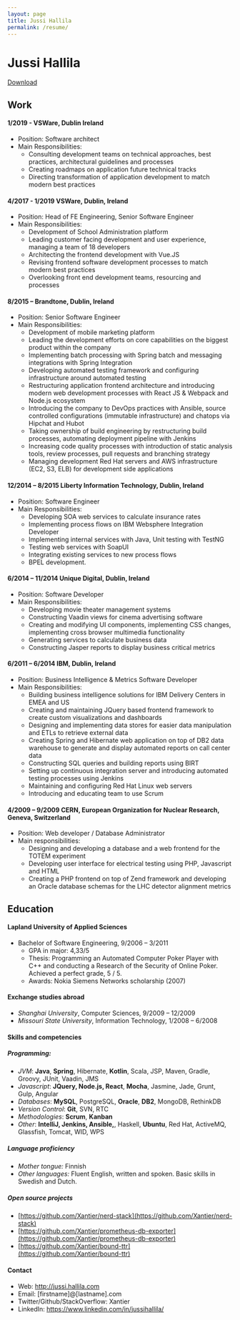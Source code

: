 ```yaml
---
layout: page
title: Jussi Hallila
permalink: /resume/
---
```


# Jussi Hallila

[Download](http://jussi.hallila.com/static/resume/CV_Jussi_Hallila_Software_Lead_5_2019.pdf)

## Work

#### 1/2019 - VSWare, Dublin Ireland
* Position: Software architect
* Main Responsibilities:
  * Consulting development teams on technical approaches, best practices, architectural guidelines and processes 
  * Creating roadmaps on application future technical tracks
  * Directing transformation of application development to match modern best practices

#### 4/2017 - 1/2019 VSWare, Dublin, Ireland
* Position: Head of FE Engineering, Senior Software Engineer
* Main Responsibilities:
  * Development of School Administration platform
  * Leading customer facing development and user experience, managing a team of 18 developers
  * Architecting the frontend development with Vue.JS
  * Revising frontend software development processes to match modern best practices 
  * Overlooking front end development teams, resourcing and processes

#### 8/2015 – Brandtone, Dublin, Ireland
* Position: Senior Software Engineer
* Main Responsibilities:
  * Development of mobile marketing platform
  * Leading the development efforts on core capabilities on the biggest product within the company
  * Implementing batch processing with Spring batch and messaging integrations with Spring Integration
  * Developing automated testing framework and configuring infrastructure around automated testing
  * Restructuring application frontend architecture and introducing modern web development processes with React JS & Webpack and Node.js ecosystem
  * Introducing the company to DevOps practices with Ansible, source controlled configurations (immutable infrastructure) and chatops via Hipchat and Hubot
  * Taking ownership of build engineering by restructuring build processes, automating deployment pipeline with Jenkins
  * Increasing code quality processes with introduction of static analysis tools, review processes, pull requests and branching strategy
  * Managing development Red Hat servers and AWS infrastructure (EC2, S3, ELB) for development side applications

#### 12/2014 – 8/2015 Liberty Information Technology, Dublin, Ireland
* Position: Software Engineer
* Main Responsibilities:
  * Developing SOA web services to calculate insurance rates
  * Implementing process flows on IBM Websphere Integration Developer
  * Implementing internal services with Java, Unit testing with TestNG
  * Testing web services with SoapUI
  * Integrating existing services to new process flows
  * BPEL development.

#### 6/2014 – 11/2014 Unique Digital, Dublin, Ireland

* Position: Software Developer
* Main Responsibilities:
  * Developing movie theater management systems
  * Constructing Vaadin views for cinema advertising software
  * Creating and modifying UI components, implementing CSS changes, implementing cross browser multimedia functionality
  * Generating services to calculate business data
  * Constructing Jasper reports to display business critical metrics

#### 6/2011 – 6/2014 IBM, Dublin, Ireland
* Position: Business Intelligence & Metrics Software Developer
* Main Responsibilities:
  * Building business intelligence solutions for IBM Delivery Centers in EMEA and US
  * Creating and maintaining JQuery based frontend framework to create custom visualizations and dashboards 
  * Designing and implementing data stores for easier data manipulation and ETLs to retrieve external data
  * Creating Spring and Hibernate web application on top of DB2 data warehouse to generate and display automated reports on call center data
  * Constructing SQL queries and building reports using BIRT
  * Setting up continuous integration server and introducing automated testing processes using Jenkins
  * Maintaining and configuring Red Hat Linux web servers 
  * Introducing and educating team to use Scrum

#### 4/2009 – 9/2009 CERN, European Organization for Nuclear Research, Geneva, Switzerland
* Position: Web developer / Database Administrator
* Main responsibilities:
  * Designing and developing a database and a web frontend for the TOTEM experiment
  * Developing user interface for electrical testing using PHP, Javascript and HTML
  * Creating a PHP frontend on top of Zend framework and developing an Oracle database schemas for the LHC detector alignment metrics

## Education

#### Lapland University of Applied Sciences

* Bachelor of Software Engineering, 9/2006 – 3/2011
  * GPA in major: 4,33/5
  * Thesis: Programming an Automated Computer Poker Player with C++ and conducting a Research of the Security of Online Poker. Achieved a perfect grade, 5 / 5.
  * Awards: Nokia Siemens Networks scholarship (2007)

#### Exchange studies abroad
* *Shanghai University*, Computer Sciences, 9/2009 – 12/2009
* *Missouri State University*, Information Technology, 1/2008 – 6/2008

#### Skills and competencies

##### Programming:
* *JVM*: **Java**, **Spring**, Hibernate, **Kotlin**, Scala, JSP, Maven, Gradle, Groovy, JUnit, Vaadin, JMS
* *Javascript*: **JQuery, Node.js, React**, **Mocha**, Jasmine, Jade, Grunt, Gulp, Angular
* *Databases*: **MySQL**, PostgreSQL, **Oracle**, **DB2**, MongoDB, RethinkDB
* *Version Control*: **Git**, SVN, RTC
* *Methodologies*: **Scrum**, **Kanban**
* *Other*: **IntelliJ, Jenkins, Ansible,**, Haskell, **Ubuntu**, Red Hat, ActiveMQ, Glassfish, Tomcat, WID, WPS

##### Language proficiency
* *Mother tongue:* Finnish
* *Other languages:* Fluent English, written and spoken. Basic
    skills in Swedish and Dutch.

##### Open source projects
* [https://github.com/Xantier/nerd-stack](https://github.com/Xantier/nerd-stack)
* [https://github.com/Xantier/prometheus-db-exporter](https://github.com/Xantier/prometheus-db-exporter)
* [https://github.com/Xantier/bound-ttr](https://github.com/Xantier/bound-ttr)

#### Contact
* Web: http://jussi.hallila.com
* Email: [firstname]@[lastname].com
* Twitter/Github/StackOverflow: Xantier
* LinkedIn: https://www.linkedin.com/in/jussihallila/